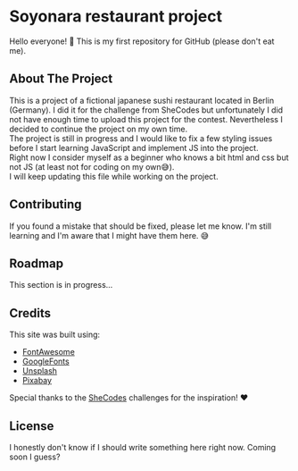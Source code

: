 # Soyonara restaurant project
Hello everyone! :wave: This is my first repository for GitHub (please don't eat me).

## About The Project
This is a project of a fictional japanese sushi restaurant located in Berlin (Germany). I did it for the challenge from SheCodes but unfortunately I did not have enough time to upload this project for the contest. Nevertheless I decided to continue the project on my own time.\
The project is still in progress and I would like to fix a few styling issues before I start learning JavaScript and implement JS into the project.\
Right now I consider myself as a beginner who knows a bit html and css but not JS (at least not for coding on my own:sweat_smile:).\
I will keep updating this file while working on the project.


## Contributing
If you found a mistake that should be fixed, please let me know. I'm still learning and I'm aware that I might have them here. :sweat_smile:

## Roadmap
This section is in progress...

## Credits
This site was built using:
- [FontAwesome](https://fontawesome.com/)
- [GoogleFonts](https://fonts.google.com/)
- [Unsplash](https://unsplash.com/)
- [Pixabay](https://pixabay.com/)

Special thanks to the [SheCodes](https://www.shecodes.io/challenges) challenges for the inspiration! :hearts: 
## License
I honestly don't know if I should write something here right now. Coming soon I guess?




